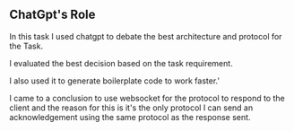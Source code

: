 ## ChatGpt's Role

In this task I used chatgpt to debate the best architecture and protocol for the Task.

I evaluated the best decision based on the task requirement. 

I also used it to generate boilerplate code to work faster.'

I came to a conclusion to use websocket for the protocol to respond to the client and the reason for this is it's the only protocol I can send an acknowledgement using the same protocol as the response sent.